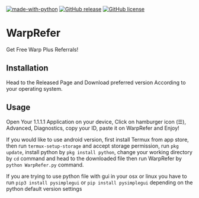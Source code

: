 [![made-with-python](https://img.shields.io/badge/Made%20with-Python-1f425f.svg)](https://www.python.org/)
[![GitHub release](https://camo.githubusercontent.com/cb297629267ecb0a0487565f93e92f515a29d302/68747470733a2f2f696d672e736869656c64732e696f2f62616467652f76657273696f6e2d312e322e332d626c7565)](https://github.com/AshkanRafiee/WarpRefer/releases/)
[![GitHub license](https://img.shields.io/github/license/Naereen/StrapDown.js.svg)](https://github.com/AshkanRafiee/WarpRefer/blob/master/LICENSE)
# WarpRefer
Get Free Warp Plus Referrals!
## Installation
Head to the Released Page and Download preferred version According to your operating system. 
## Usage
Open Your 1.1.1.1 Application on your device, Click on hamburger icon (☰), Advanced, Diagnostics, copy your ID, paste it on WarpRefer and Enjoy!

If you would like to use android version, first install Termux from app store, then run ```termux-setup-storage``` and accept storage permission, run ```pkg update```, install python by ```pkg install python```, change your working directory by ```cd``` command and head to the downloaded file then run WarpRefer by ```python WarpRefer.py``` command.

If you are trying to use python file with gui in your osx or linux you have to run ```pip3 install pysimplegui``` or ```pip install pysimplegui``` depending on the python default version settings

